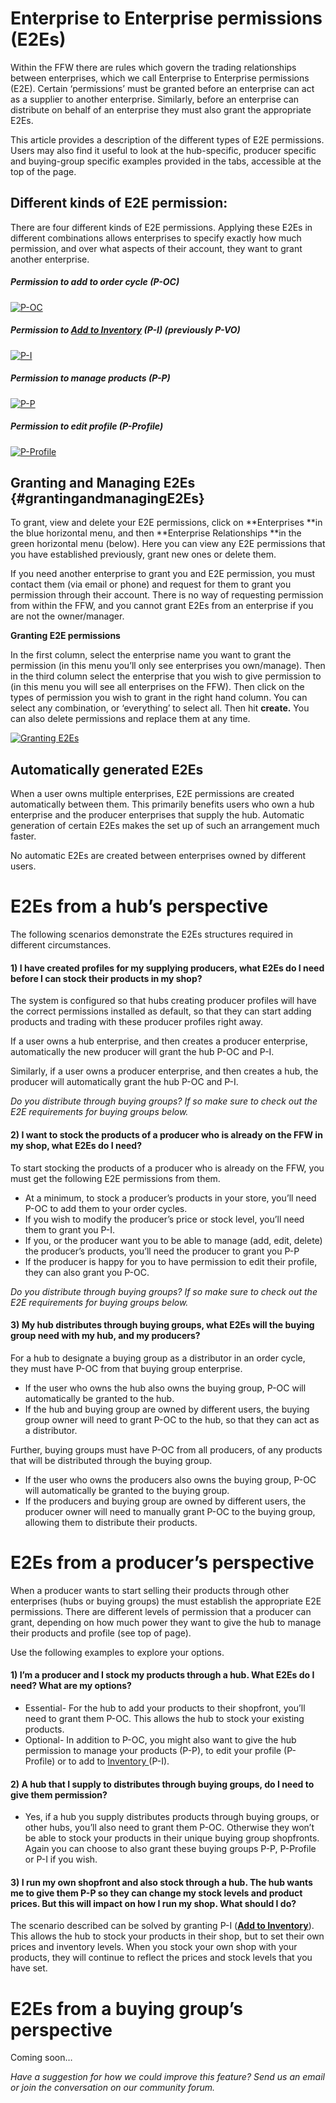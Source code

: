 # Enterprise to Enterprise permissions \(E2Es\)

Within the FFW there are rules which govern the trading relationships between enterprises, which we call Enterprise to Enterprise permissions \(E2E\). Certain ‘permissions’ must be granted before an enterprise can act as a supplier to another enterprise. Similarly, before an enterprise can distribute on behalf of an enterprise they must also grant the appropriate E2Es.

This article provides a description of the different types of E2E permissions. Users may also find it useful to look at the hub-specific, producer specific and buying-group specific examples provided in the tabs, accessible at the top of the page.

## Different kinds of E2E permission:

There are four different kinds of E2E permissions. Applying these E2Es in different combinations allows enterprises to specify exactly how much permission, and over what aspects of their account, they want to grant another enterprise.

##### Permission to add to order cycle \(P-OC\)

[![](https://openfoodnetwork.org/wp-content/uploads/2015/05/P-OC-table.png "P-OC")](https://openfoodnetwork.org/wp-content/uploads/2015/05/P-OC-table.png)

##### Permission to [Add to Inventory](/inventory.md) \(P-I\) \(previously P-VO\)

[![](https://openfoodnetwork.org/wp-content/uploads/2015/05/P-I-1.png "P-I")](https://openfoodnetwork.org/wp-content/uploads/2015/05/P-I-1.png)

##### Permission to manage products \(P-P\)

[![](https://openfoodnetwork.org/wp-content/uploads/2015/05/P-P.png "P-P")](https://openfoodnetwork.org/wp-content/uploads/2015/05/P-P.png)

##### Permission to edit profile \(P-Profile\)

[![](https://openfoodnetwork.org/wp-content/uploads/2015/05/P-Profile.png "P-Profile")](https://openfoodnetwork.org/wp-content/uploads/2015/05/P-Profile.png)

## Granting and Managing E2Es {#grantingandmanagingE2Es}

To grant, view and delete your E2E permissions, click on **Enterprises **in the blue horizontal menu, and then **Enterprise Relationships **in the green horizontal menu \(below\). Here you can view any E2E permissions that you have established previously, grant new ones or delete them.

If you need another enterprise to grant you and E2E permission, you must contact them \(via email or phone\) and request for them to grant you permission through their account. There is no way of requesting permission from within the FFW, and you cannot grant E2Es from an enterprise if you are not the owner/manager.

**Granting E2E permissions**

In the first column, select the enterprise name you want to grant the permission \(in this menu you’ll only see enterprises you own/manage\). Then in the third column select the enterprise that you wish to give permission to \(in this menu you will see all enterprises on the FFW\). Then click on the types of permission you wish to grant in the right hand column. You can select any combination, or ‘everything’ to select all. Then hit **create.** You can also delete permissions and replace them at any time.

[![](https://openfoodnetwork.org/wp-content/uploads/2015/05/Granting-E2Es.png "Granting E2Es")](https://openfoodnetwork.org/wp-content/uploads/2015/05/Granting-E2Es.png)

## Automatically generated E2Es

When a user owns multiple enterprises, E2E permissions are created automatically between them. This primarily benefits users who own a hub enterprise and the producer enterprises that supply the hub. Automatic generation of certain E2Es makes the set up of such an arrangement much faster.

No automatic E2Es are created between enterprises owned by different users.

# E2Es from a hub’s perspective

The following scenarios demonstrate the E2Es structures required in different circumstances.

#### 1\) I have created profiles for my supplying producers, what E2Es do I need before I can stock their products in my shop?

The system is configured so that hubs creating producer profiles will have the correct permissions installed as default, so that they can start adding products and trading with these producer profiles right away.

If a user owns a hub enterprise, and then creates a producer enterprise, automatically the new producer will grant the hub P-OC and P-I.

Similarly, if a user owns a producer enterprise, and then creates a hub, the producer will automatically grant the hub P-OC and P-I.

_Do you distribute through buying groups? If so make sure to check out the E2E requirements for buying groups below._

#### 2\) I want to stock the products of a producer who is already on the FFW in my shop, what E2Es do I need?

To start stocking the products of a producer who is already on the FFW, you must get the following E2E permissions from them.

* At a minimum, to stock a producer’s products in your store, you’ll need P-OC to add them to your order cycles.
* If you wish to modify the producer’s price or stock level, you’ll need them to grant you P-I.
* If you, or the producer want you to be able to manage \(add, edit, delete\) the producer’s products, you’ll need the producer to grant you P-P
* If the producer is happy for you to have permission to edit their profile, they can also grant you P-OC.

_Do you distribute through buying groups? If so make sure to check out the E2E requirements for buying groups below._

#### 3\) My hub distributes through buying groups, what E2Es will the buying group need with my hub, and my producers?

For a hub to designate a buying group as a distributor in an order cycle, they must have P-OC from that buying group enterprise.

* If the user who owns the hub also owns the buying group, P-OC will automatically be granted to the hub.
* If the hub and buying group are owned by different users, the buying group owner will need to grant P-OC to the hub, so that they can act as a distributor.

Further, buying groups must have P-OC from all producers, of any products that will be distributed through the buying group.

* If the user who owns the producers also owns the buying group, P-OC will automatically be granted to the buying group.
* If the producers and buying group are owned by different users, the producer owner will need to manually grant P-OC to the buying group, allowing them to distribute their products.

# E2Es from a producer’s perspective

When a producer wants to start selling their products through other enterprises \(hubs or buying groups\) the must establish the appropriate E2E permissions. There are different levels of permission that a producer can grant, depending on how much power they want to give the hub to manage their products and profile \(see top of page\).

Use the following examples to explore your options.

#### 1\) I’m a producer and I stock my products through a hub. What E2Es do I need? What are my options?

* Essential- For the hub to add your products to their shopfront, you’ll need to grant them P-OC. This allows the hub to stock your existing products.
* Optional- In addition to P-OC, you might also want to give the hub permission to manage your products \(P-P\), to edit your profile \(P-Profile\) or to add to [Inventory ](/inventory.md)\(P-I\).

#### 2\) A hub that I supply to distributes through buying groups, do I need to give them permission?

* Yes, if a hub you supply distributes products through buying groups, or other hubs, you’ll also need to grant them P-OC. Otherwise they won’t be able to stock your products in their unique buying group shopfronts. Again you can choose to also grant these buying groups P-P, P-Profile or P-I if you wish.

#### 3\) I run my own shopfront and also stock through a hub. The hub wants me to give them P-P so they can change my stock levels and product prices. But this will impact on how I run my shop. What should I do?

The scenario described can be solved by granting P-I \([**Add to Inventory**](/inventory.md)\). This allows the hub to stock your products in their shop, but to set their own prices and inventory levels. When you stock your own shop with your products, they will continue to reflect the prices and stock levels that you have set.

# E2Es from a buying group’s perspective

Coming soon…

_Have a suggestion for how we could improve this feature? Send us an email or join the conversation on our community forum._

